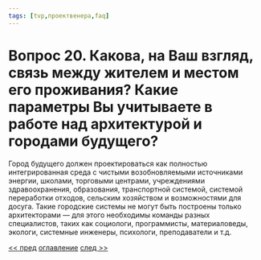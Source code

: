 ```yaml
---
tags: [tvp,проектвенера,faq]
---
```

# Вопрос 20. Какова, на Ваш взгляд, связь между жителем и местом его проживания? Какие параметры Вы учитываете в работе над архитектурой и городами будущего?

Город будущего должен проектироваться как полностью интегрированная среда с чистыми возобновляемыми источниками энергии, школами, торговыми центрами, учреждениями здравоохранения, образования, транспортной системой, системой переработки отходов, сельским хозяйством и возможностями для досуга. Такие городские системы не могут быть построены только архитекторами — для этого необходимы команды разных специалистов, таких как социологи, программисты, материаловеды, экологи, системные инженеры, психологи, преподаватели и т.д.

[<< пред](Вопрос%2019.%20Нельзя%20просто%20отстроить%20первый%20город%20и%20ожидать,%20что%20люди%20будут%20считаться%20с%20ним..md) [оглавление](FAQ%20%D0%BF%D0%BE%20%D0%BF%D1%80%D0%BE%D0%B5%D0%BA%D1%82%D1%83%20%C2%AB%D0%92%D0%B5%D0%BD%D0%B5%D1%80%D0%B0%C2%BB.md) [след >>](Вопрос%2021.%20Я%20заметил%20некоторое%20сходство%20между%20Вашим%20мышлением%20и%20представлениями%20французского%20архитектора%20Леду%20об%20идеальном%20городе..md)

